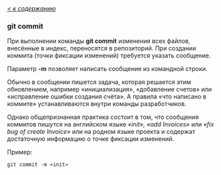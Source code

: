 *[< к содержанию](./soderzhanie.md)*

### git commit

При выполнении команды **git commit** изменения всех файлов, внесённые в индекс, переносятся в репозиторий. При создании коммита (точки фиксации изменений) требуется указать сообщение.

Параметр **-m** позволяет написать сообщение из командной строки.

Обычно в сообщении пишется задача, которая решается этим обновлением, например «инициализация», «добавление счетов» или «исправление ошибки создания счёта». А правила «что написано в коммите» устанавливаются внутри команды разработчиков.

Однако общепризнанная практика состоит в том, что сообщения коммитов пишутся на английском языке *«init», «add Invoices»* или *«fix bug of create Invoice»* или на родном языке проекта и содержат достаточную информацию о точке фиксации изменений.

Пример:
```
git commit -m «init»
```